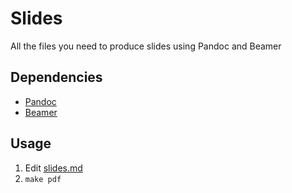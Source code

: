 Slides
======

All the files you need to produce slides using Pandoc and Beamer

Dependencies
------------

*   [Pandoc](http://johnmacfarlane.net/pandoc/)
*   [Beamer](http://en.wikipedia.org/wiki/Beamer_%28LaTeX%29)

Usage
-----

1.  Edit [slides.md](slides.md)
2.  `make pdf`
